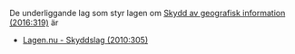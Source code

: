 De underliggande lag som styr lagen om [Skydd av geografisk information (2016:319)](https://lagen.nu/2016:319) är

* [Lagen.nu - Skyddslag (2010:305)](https://lagen.nu/2010:305)
